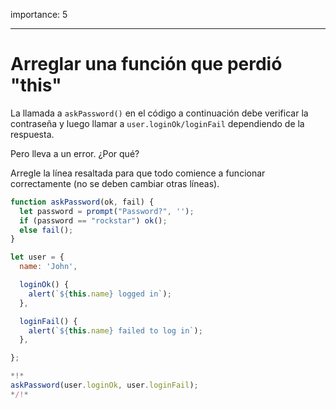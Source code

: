 importance: 5

---


# Arreglar una función que perdió "this"

La llamada a `askPassword()` en el código a continuación debe verificar la contraseña y luego llamar a `user.loginOk/loginFail` dependiendo de la respuesta.

Pero lleva a un error. ¿Por qué?

Arregle la línea resaltada para que todo comience a funcionar correctamente (no se deben cambiar otras líneas).

```js run
function askPassword(ok, fail) {
  let password = prompt("Password?", '');
  if (password == "rockstar") ok();
  else fail();
}

let user = {
  name: 'John',

  loginOk() {
    alert(`${this.name} logged in`);
  },

  loginFail() {
    alert(`${this.name} failed to log in`);
  },

};

*!*
askPassword(user.loginOk, user.loginFail);
*/!*
```

